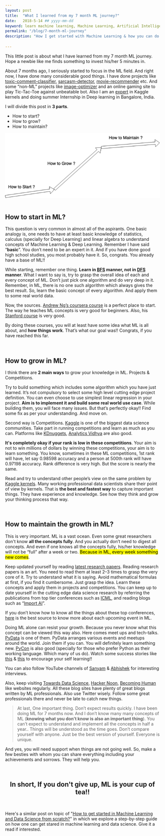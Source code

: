 ```yaml
---
layout: post
title:  "What I learned from my 7 month ML journey?"
date:   2018-5-14 ## yyyy-mm-dd
keyword: learn machine learning, Machine Learning, Artificial Intelligence, Data Science, Experience, Beginner 
permalink: "/blog/7-month-ml-journey"
description: "How I get started with Machine Learning & how you can do it too? Simple steps to get started in ML."

---
```


This little post is about what I have learned from my 7 month ML journey. Hope a newbie like me finds something to invest his/her 5 minutes in.

About 7 months ago, I seriously started to focus in the ML field. And right now, I have done many considerable good things. I have done projects like <a rel="nofollow" target="_blank" href="https://github.com/prashant-kikani/toxic-comment-classifier">toxic-comment-classifier</a>, <a rel="nofollow" target="_blank" href="https://github.com/prashant-kikani/sarcasm-detector-by-CNN">sarcasm-detector</a>, <a rel="nofollow" target="_blank" href="https://github.com/prashant-kikani/movie-recommender">movie-recommender</a> etc. And some “non-ML” projects like <a rel="nofollow" target="_blank" href="https://github.com/prashant-kikani/image-optimizer">image-optimizer</a> and an online gaming site to play Tic-Tac-Toe against unbeatable bot. Also I am an <a rel="nofollow" target="_blank" href="https://www.kaggle.com/prashantkikani">expert</a> in Kaggle kernels and doing summer Internship in Deep learning in Bangalore, India.

I will divide this post in <b>3 parts</b>.
- How to start?
- How to grow?
- How to maintain?

<center><img src="../assets/start-grow-maintain.png"/></center>

<br/>

## How to start in ML?

This question is very common in almost all of the aspirants. One basic analogy is, one needs to have at least basic knowledge of statistics, calculus (specially for Deep Learning) and linear algebra to understand concepts of Machine Learning & Deep Learning. Remember I have said “<b>basic</b>”. You don’t need to be an expert in it. And if you have done good high school studies, you most probably have it. So, congrats. You already have a base of ML!!

While starting, remember one thing. <b>Learn in [BFS](https://en.wikipedia.org/wiki/Breadth-first_search) manner, not in [DFS](https://en.wikipedia.org/wiki/Depth-first_search) manner</b>. What I want to say is, try to grasp the overall idea of each and every concept of ML. Don’t just pick one algorithm and do very deep in it. Remember, in ML, there is no one such algorithm which always gives the best result. So, learn the basic concept of every algorithm. And apply them to some real world data.

Now, the sources. [Andrew Ng’s coursera course](https://www.coursera.org/learn/machine-learning) is a perfect place to start. The way he teaches ML concepts is very good for beginners. Also, his <a rel="nofollow" target="_blank" href="https://www.youtube.com/view_play_list?p=A89DCFA6ADACE599">Stanford course</a> is very good.

By doing these courses, you will at least have some idea what ML is all about, and <b>how things work</b>. That’s what our goal was!! Congrats, if you have reached this far.

<br/>

## How to grow in ML?

I think there are <b>2 main ways</b> to grow your knowledge in ML. Projects & Competitions.

Try to build something which includes some algorithm which you have just learned. It’s not compulsory to select some high level cutting edge project definition. You can even choose to use simplest linear regression in your project. <b>Aim is to implement it and build some real world use case</b>. While building them, you will face many issues. But that’s perfectly okay!! Find some fix as per your understanding. And move on.

Second way is Competitions. [Kaggle](https://www.kaggle.com/) is one of the biggest data science communities. Take part in running competitions and learn as much as you can. Platforms like [KDnuggets](https://www.kdnuggets.com/), [Analytics Vidhya](https://www.analyticsvidhya.com/) are also good.

<b>It's completely okay if your rank is low in these competitions</b>. Your aim is not to win millions of dollars by winning these competitions, your aim is to learn something. You know, sometimes in these ML competitions, 1st rank will have, let say 0.98598 accuracy and a person at 500th rank will have 0.97198 accuracy. Rank difference is very high. But the score is nearly the same.

Read and try to understand other people’s view on the same problem by [Kaggle kernels](https://www.kaggle.com/kernels). Many working professional data scientists share their point of view by kernels. That is <b>the best and fastest way</b> to capture important things. They have experience and knowledge. See how they think and grow your thinking process that way.

<br/>

## How to maintain the growth in ML?

This is very important. ML is a vast ocean. Even some great researchers don't know <b>all the concepts fully</b>. And you actually don’t need to digest all concepts. And even if one knows all the concepts fully, his/her knowledge will not be “full” after a week or two. <mark>Because in ML, every week something new comes</mark>.

Keep updated yourself by reading [latest research papers](http://www.arxiv-sanity.com/). Reading research papers is an art. You need to read them at least 2–3 times to grasp the very core of it. Try to understand what it is saying. Avoid mathematical formulas at first, if you find it cumbersome. Just grasp the idea. Learn these concepts and apply them in projects and competitions. You can keep up to date yourself in the cutting edge data science research by referring the publications from top tier conferences such as [ICML](https://icml.cc/), and reading blogs such as “[Import AI](https://jack-clark.net/)”.

If you don’t know how to know all the things about these top conferences, <a rel="nofollow" target="_blank" href="http://www.guide2research.com/topconf/machine-learning">here</a> is the best source to know more about each upcoming event in ML.

Doing ML alone can resist your growth. Because you never know what this concept can be viewed this way also. Here comes meet ups and tech-talks. [PyData](https://pydata.org/) is one of them. PyData arranges various events and meetups around the world. Join them if you can. You will definitely learn something new. [PyCon](https://www.pycon.org/) is also good (specially for those who prefer Python as their working language. Which many of us do). Watch some success stories like <a rel="nofollow" target="_blank" href="https://youtu.be/MOdlp1d0PNA">this</a> & <a rel="nofollow" target="_blank" href="https://www.youtube.com/watch?v=rIofV14c0tc&t=100s">this</a> to encourage your self learning!!

You can also follow YouTube channels of [Sanyam](https://www.youtube.com/channel/UCRjtBP-o5FbgRzX2BHQEFtQ) & [Abhishek](https://www.youtube.com/c/AbhishekThakurAbhi/) for interesting interviews.

Also, keep visiting <a rel="nofollow" target="_blank" href="https://towardsdatascience.com/">Towards Data Science</a>, <a rel="nofollow" target="_blank" href="https://hackernoon.com/">Hacker Noon</a>, <a rel="nofollow" target="_blank" href="https://becominghuman.ai/">Becoming Human</a> like websites regularly. All these blog sites have plenty of great blogs written by ML professionals. Also use Twitter wisely. Follow some great professionals there and never be late to catch new things.

> At last, One important thing. Don’t expect results quickly. I have been doing ML for 7 months now. And I don’t know many many concepts of ML (<b>knowing what you don’t know is also an important thing</b>). You can’t expect to understand and implement all the concepts in half a year.. Things will be understood as the time goes. Don’t compare yourself with anyone. Just be the best version of yourself. Everyone is unique.

And yes, you will need support when things are not going well. So, make a few besties with whom you can share everything including your achievements and sorrows. They will help you.

<br/>

## <center>In short, If you don't give up, ML is your cup of tea!!</center>

<br/>

Here's a similar post on topic of "[How to get started in Machine Learning and Data Science from scratch?](https://prashantkikani.com/blog/get-started-in-ml)" in which we explore a step-by-step guide on how one can get stared in machine learning and data science. Give it a read if interested.  
